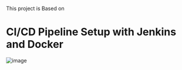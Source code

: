 This project is Based on

# CI/CD Pipeline Setup with Jenkins and Docker

![image](https://github.com/user-attachments/assets/8a413a98-ef88-4af1-9142-a52d1d39c2de)



